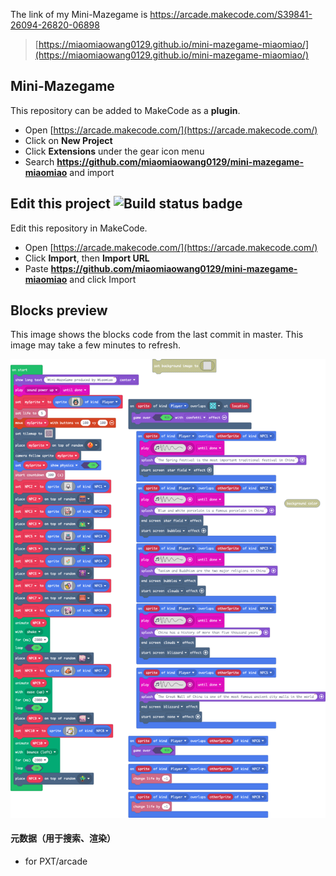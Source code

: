 
The link of my Mini-Mazegame is 
https://arcade.makecode.com/S39841-26094-26820-06898
>  [https://miaomiaowang0129.github.io/mini-mazegame-miaomiao/](https://miaomiaowang0129.github.io/mini-mazegame-miaomiao/) 

## Mini-Mazegame

This repository can be added to MakeCode as a **plugin**.

* Open [https://arcade.makecode.com/](https://arcade.makecode.com/)
* Click on **New Project**
* Click **Extensions** under the gear icon menu
* Search **https://github.com/miaomiaowang0129/mini-mazegame-miaomiao** and import

## Edit this project ![Build status badge](https://github.com/miaomiaowang0129/mini-mazegame-miaomiao/workflows/MakeCode/badge.svg)

Edit this repository in MakeCode.

* Open [https://arcade.makecode.com/](https://arcade.makecode.com/)
* Click **Import**, then **Import URL**
* Paste **https://github.com/miaomiaowang0129/mini-mazegame-miaomiao** and click Import

## Blocks preview

This image shows the blocks code from the last commit in master.
This image may take a few minutes to refresh.

![A rendered view of the blocks](https://github.com/miaomiaowang0129/mini-mazegame-miaomiao/raw/master/.github/makecode/blocks.png)

#### 元数据（用于搜索、渲染）

* for PXT/arcade
<script src="https://makecode.com/gh-pages-embed.js"></script><script>makeCodeRender("{{ site.makecode.home_url }}", "{{ site.github.owner_name }}/{{ site.github.repository_name }}");</script>

